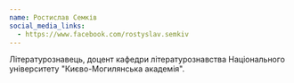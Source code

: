 ```yaml
---
name: Ростислав Семків
social_media_links:
  - https://www.facebook.com/rostyslav.semkiv
---
```


Літературознавець, доцент кафедри літературознавства Національного університету
"Києво-Могилянська академія".
